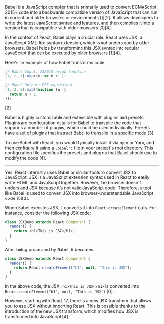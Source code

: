 Babel is a JavaScript compiler that is primarily used to convert ECMAScript 2015+ code into a backwards compatible version of JavaScript that can run in current and older browsers or environments [1][2]. It allows developers to write the latest JavaScript syntax and features, and then compiles it into a version that is compatible with older browsers [3][4].

In the context of React, Babel plays a crucial role. React uses JSX, a JavaScript XML-like syntax extension, which is not understood by older browsers. Babel helps by transforming this JSX syntax into regular JavaScript that can be executed by older browsers [1][4].

Here's an example of how Babel transforms code:

```javascript
// Babel Input: ES2015 arrow function
[1, 2, 3].map((n) => n + 1);

// Babel Output: ES5 equivalent
[1, 2, 3].map(function (n) {
  return n + 1;
});
```

[2]

Babel is highly customizable and extensible with plugins and presets. Plugins are configuration details for Babel to transpile the code that supports a number of plugins, which could be used individually. Presets have a set of plugins that instruct Babel to transpile in a specific mode [3].

To use Babel with React, you would typically install it via npm or Yarn, and then configure it using a `.babelrc` file in your project's root directory. This configuration file specifies the presets and plugins that Babel should use to modify the code [4].

---

Yes, React internally uses Babel or similar tools to convert JSX to JavaScript. JSX is a JavaScript extension syntax used in React to easily write HTML and JavaScript together. However, the browser doesn't understand JSX because it's not valid JavaScript code. Therefore, a tool like Babel is used to convert JSX into browser-understandable JavaScript code [0][2].

When Babel executes JSX, it converts it into `React.createElement` calls. For instance, consider the following JSX code:

```javascript
class JSXDemo extends React.Component {
  render() {
    return <h1>This is JSX</h1>;
  }
}
```

After being processed by Babel, it becomes:

```javascript
class JSXDemo extends React.Component {
  render() {
    return React.createElement("h1", null, "This is JSX");
  }
}
```

In the above code, the JSX `<h1>This is JSX</h1>` is converted into `React.createElement("h1", null, "This is JSX")` [0].

However, starting with React 17, there is a new JSX transform that allows you to use JSX without importing React. This is possible thanks to the introduction of the new JSX transform, which modifies how JSX is transformed into JavaScript [4].
